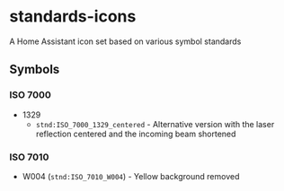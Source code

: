 # standards-icons

A Home Assistant icon set based on various symbol standards

## Symbols

### ISO 7000

* 1329
  * `stnd:ISO_7000_1329_centered` - Alternative version with the laser reflection centered and the incoming beam shortened

### ISO 7010

* W004 (`stnd:ISO_7010_W004`) - Yellow background removed